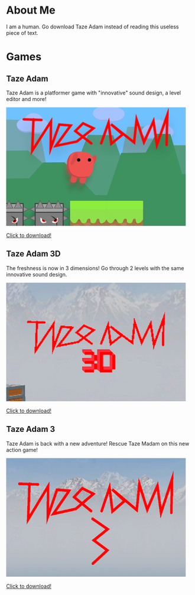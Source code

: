 # About Me
I am a human. Go download Taze Adam instead of reading this useless piece of text.
# Games
## Taze Adam
Taze Adam is a platformer game with "innovative" sound design, a level editor and more!

![Taze Adam Thumbnail](/assets/tazeadamnew2.png "Taze Adam")

[Click to download!](https://spacechuck.github.io/taze-adam/taze-adam)
## Taze Adam 3D
The freshness is now in 3 dimensions! Go through 2 levels with the same innovative sound design.

![Taze Adam 3D Thumbnail](/assets/tazeadam3d.png "Taze Adam 3D")

[Click to download!](https://spacechuck.github.io/taze-adam/taze-adam-3d)
## Taze Adam 3
Taze Adam is back with a new adventure! Rescue Taze Madam on this new action game!

![Taze Adam 3 Thumbnail](/assets/tazeadam3.png "Taze Adam 3")

[Click to download!](https://spacechuck.github.io/taze-adam/taze-adam-3)
